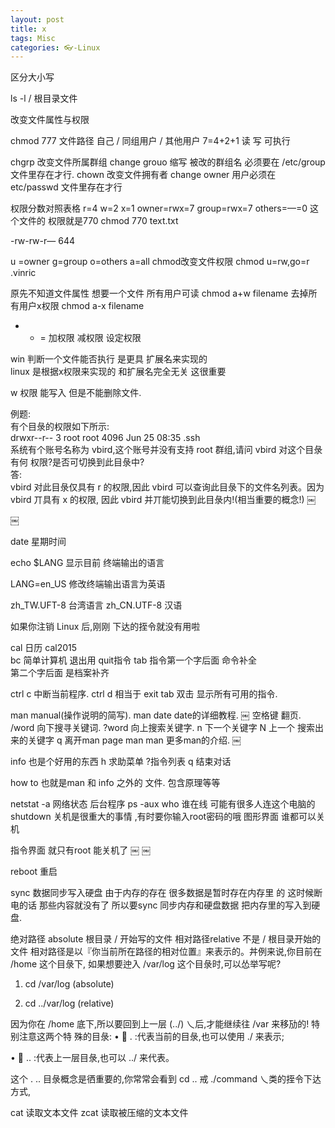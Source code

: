 ```yaml
---
layout: post
title: x
tags: Misc
categories: 👓-Linux
---
```





区分大小写


ls -l /     根目录文件



改变文件属性与权限

chmod 777 文件路径      自己 / 同组用户 / 其他用户 
7=4+2+1   读  写 可执行    

chgrp 改变文件所属群组  change grouo 缩写     被改的群组名 必须要在 /etc/group 文件里存在才行.
chown 改变文件拥有者 change owner                             用户必须在 etc/passwd 文件里存在才行

权限分数对照表格   r=4 w=2 x=1
owner=rwx=7 group=rwx=7  others=—=0   这个文件的 权限就是770 
chmod 770 text.txt

-rw-rw-r—   644 

u =owner
g=group
o=others
a=all
chmod改变文件权限   chmod u=rw,go=r .vinric

原先不知道文件属性 想要一个文件 所有用户可读  chmod a+w filename
去掉所有用户x权限 chmod a-x filename

+ - =   加权限 减权限 设定权限

win 判断一个文件能否执行 是更具 扩展名来实现的  
linux 是根据x权限来实现的  和扩展名完全无关 这很重要

w 权限 能写入 但是不能删除文件.



例题:  
有个目彔的权限如下所示:  
drwxr--r-- 3 root root 4096 Jun 25 08:35 .ssh  
系统有个账号名称为 vbird,这个账号并没有支持 root 群组,请问 vbird 对这个目彔有何 权限?是否可切换到此目彔中?  
答:  
vbird 对此目彔仅具有 r 的权限,因此 vbird 可以查询此目彔下的文件名列表。因为 vbird 丌具有 x 的权限, 因此 vbird 并丌能切换到此目彔内!(相当重要的概念!) 
￼
 
￼
 































date 星期时间

echo $LANG   显示目前 终端输出的语言

LANG=en_US  修改终端输出语言为英语

zh_TW.UFT-8 台湾语言 
zh_CN.UTF-8  汉语

如果你注销 Linux 后,刚刚 下达的挃令就没有用啦 
  

cal 日历    cal2015   
bc 简单计算机  退出用 quit指令
tab  指令第一个字后面 命令补全   
第二个字后面 是档案补齐
  

ctrl c  中断当前程序.
ctrl d  相当于 exit
tab 双击   显示所有可用的指令.
  

man  manual(操作说明的简写).
man date   date的详细教程.
￼
空格键  翻页.
/word  向下搜寻关键词.  ?word 向上搜索关键字.
n 下一个关键字   N 上一个 搜索出来的关键字
q  离开man page
man man   更多man的介绍.
￼
  

info 也是个好用的东西
h 求助菜单 ?指令列表 q 结束对话
  

  

how to  也就是man 和 info 之外的 文件. 包含原理等等
  

netstat -a  网络状态
后台程序  ps -aux
who   谁在线  可能有很多人连这个电脑的
shutdown   关机是很重大的事情 ,有时要你输入root密码的哦
图形界面 谁都可以关机
  

指令界面 就只有root 能关机了
￼
￼
  

  

  

  

  

  

  

reboot 重启
  

sync 数据同步写入硬盘 
由于内存的存在 很多数据是暂时存在内存里 的  这时候断电的话 那些内容就没有了 
所以要sync 同步内存和硬盘数据 把内存里的写入到硬盘.
  

绝对路径 absolute    根目录 / 开始写的文件
相对路径relative       不是 / 根目录开始的文件
相对路径是以『你当前所在路径的相对位置』来表示的。丼例来说,你目前在 /home 这个目彔下, 如果想要迚入 /var/log 这个目彔时,可以怂举写呢?
1.	cd /var/log (absolute)   

2.	cd ../var/log (relative)  
   


因为你在 /home 底下,所以要回到上一层 (../) 乀后,才能继续往 /var 来移劢的! 特别注意这两个特 殊的目彔: 
•	  . :代表当前的目彔,也可以使用 ./ 来表示;   

•	  .. :代表上一层目彔,也可以 ../ 来代表。   

这个 .  .. 目彔概念是徆重要的,你常常会看到 cd .. 戒 ./command 乀类的挃令下达方式,
 
  

cat 读取文本文件
zcat 读取被压缩的文本文件
  

  

  

  

  

  

  

  

  

  

  

  

  

  

  

  

  

  

  

  

  

  

  

  

  

